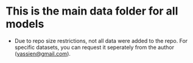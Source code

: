 # This is the main data folder for all models 
- Due to repo size restrictions, not all data were added to the repo. For specific datasets, you can request it seperately from the author (yassien@gmail.com).
